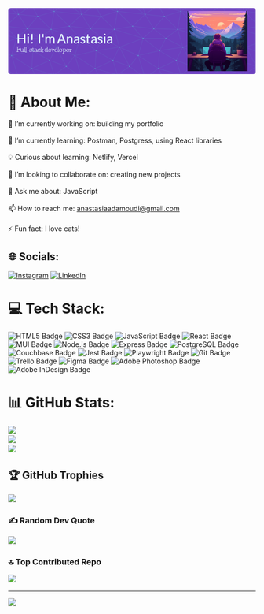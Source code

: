 <div><img align="center" src="./github-header-image.png"></div>

# 💫 About Me:
🔭 I’m currently working on: building my portfolio<br><br>
🌱 I’m currently learning: Postman, Postgress, using React libraries<br><br>
💡 Curious about learning: Netlify, Vercel<br><br>
👯 I’m looking to collaborate on: creating new projects<br><br>
💬 Ask me about: JavaScript<br><br>
📫 How to reach me: anastasiaadamoudi@gmail.com<br><br>
⚡ Fun fact: I love cats!

<!--```javascript
const anastasia = {
  code: [Javascript, HTML, CSS],
  tools: [React, Node, Jest],
  architecture: ["microservices", "event-driven", "design system pattern"]
}
```-->


## 🌐 Socials:
[![Instagram](https://img.shields.io/badge/Instagram-%23E4405F.svg?logo=Instagram&logoColor=white)](https://instagram.com/anastasia.ad.m31) [![LinkedIn](https://img.shields.io/badge/LinkedIn-%230077B5.svg?logo=linkedin&logoColor=white)](https://linkedin.com/in/anastasiaadamoudi89) 

# 💻 Tech Stack:
![HTML5 Badge](https://img.shields.io/badge/HTML5-E34F26?logo=html5&logoColor=fff&style=flat)
![CSS3 Badge](https://img.shields.io/badge/CSS3-1572B6?logo=css3&logoColor=fff&style=flat)
![JavaScript Badge](https://img.shields.io/badge/JavaScript-F7DF1E?logo=javascript&logoColor=000&style=flat)
![React Badge](https://img.shields.io/badge/React-61DAFB?logo=react&logoColor=000&style=flat)
![MUI Badge](https://img.shields.io/badge/MUI-007FFF?logo=mui&logoColor=fff&style=flat)
![Node.js Badge](https://img.shields.io/badge/Node.js-393?logo=nodedotjs&logoColor=fff&style=flat)
![Express Badge](https://img.shields.io/badge/Express-000?logo=express&logoColor=fff&style=flat)
![PostgreSQL Badge](https://img.shields.io/badge/PostgreSQL-4169E1?logo=postgresql&logoColor=fff&style=flat)
![Couchbase Badge](https://img.shields.io/badge/Couchbase-EA2328?logo=couchbase&logoColor=fff&style=flat)
![Jest Badge](https://img.shields.io/badge/Jest-C21325?logo=jest&logoColor=fff&style=flat)
![Playwright Badge](https://img.shields.io/badge/Playwright-2EAD33?logo=playwright&logoColor=fff&style=flat)
![Git Badge](https://img.shields.io/badge/Git-F05032?logo=git&logoColor=fff&style=flat)
![Trello Badge](https://img.shields.io/badge/Trello-0052CC?logo=trello&logoColor=fff&style=flat)
![Figma Badge](https://img.shields.io/badge/Figma-F24E1E?logo=figma&logoColor=fff&style=flat)
![Adobe Photoshop Badge](https://img.shields.io/badge/Adobe%20Photoshop-31A8FF?logo=adobephotoshop&logoColor=fff&style=flat)
![Adobe InDesign Badge](https://img.shields.io/badge/Adobe%20InDesign-F36?logo=adobeindesign&logoColor=fff&style=flat)

# 📊 GitHub Stats:
![](https://github-readme-stats.vercel.app/api?username=AnastasiaAdamoudi&theme=nightowl&hide_border=false&include_all_commits=false&count_private=true)<br/>
![](https://github-readme-streak-stats.herokuapp.com/?user=AnastasiaAdamoudi&theme=nightowl&hide_border=false)<br/>
![](https://github-readme-stats.vercel.app/api/top-langs/?username=AnastasiaAdamoudi&theme=nightowl&hide_border=false&include_all_commits=false&count_private=true&layout=compact)

## 🏆 GitHub Trophies
![](https://github-profile-trophy.vercel.app/?username=AnastasiaAdamoudi&theme=tokyonight&no-frame=false&no-bg=false&margin-w=4)

### ✍️ Random Dev Quote
![](https://quotes-github-readme.vercel.app/api?type=horizontal&theme=radical)

### 🔝 Top Contributed Repo
![](https://github-contributor-stats.vercel.app/api?username=AnastasiaAdamoudi&limit=5&theme=tokyonight&combine_all_yearly_contributions=true)

---
[![](https://visitcount.itsvg.in/api?id=AnastasiaAdamoudi&icon=5&color=0)](https://visitcount.itsvg.in)

<!-- Proudly created with GPRM ( https://gprm.itsvg.in ) -->

